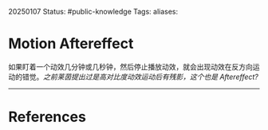 20250107
Status: #public-knowledge
Tags: 
aliases: 
# Motion Aftereffect
如果盯着一个动效几分钟或几秒钟，然后停止播放动效，就会出现动效在反方向运动的错觉。*之前莱茵提出过是高对比度动效运动后有残影，这个也是 Aftereffect?*













---
# References
